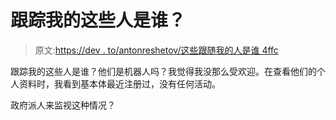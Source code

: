 # 跟踪我的这些人是谁？

> 原文:[https://dev . to/antonreshetov/这些跟随我的人是谁 4ffc](https://dev.to/antonreshetov/who-are-all-these-people-who-are-following-me-4ffc)

跟踪我的这些人是谁？他们是机器人吗？我觉得我没那么受欢迎。在查看他们的个人资料时，我看到基本体最近注册过，没有任何活动。

政府派人来监视这种情况？